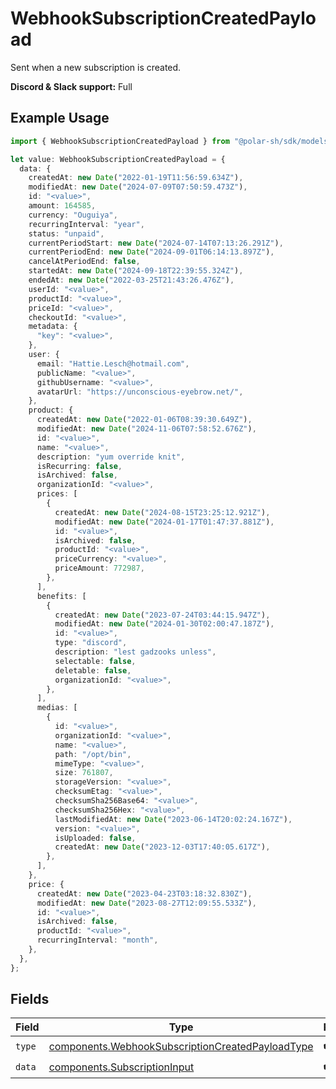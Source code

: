 # WebhookSubscriptionCreatedPayload

Sent when a new subscription is created.

**Discord & Slack support:** Full

## Example Usage

```typescript
import { WebhookSubscriptionCreatedPayload } from "@polar-sh/sdk/models/components";

let value: WebhookSubscriptionCreatedPayload = {
  data: {
    createdAt: new Date("2022-01-19T11:56:59.634Z"),
    modifiedAt: new Date("2024-07-09T07:50:59.473Z"),
    id: "<value>",
    amount: 164585,
    currency: "Ouguiya",
    recurringInterval: "year",
    status: "unpaid",
    currentPeriodStart: new Date("2024-07-14T07:13:26.291Z"),
    currentPeriodEnd: new Date("2024-09-01T06:14:13.897Z"),
    cancelAtPeriodEnd: false,
    startedAt: new Date("2024-09-18T22:39:55.324Z"),
    endedAt: new Date("2022-03-25T21:43:26.476Z"),
    userId: "<value>",
    productId: "<value>",
    priceId: "<value>",
    checkoutId: "<value>",
    metadata: {
      "key": "<value>",
    },
    user: {
      email: "Hattie.Lesch@hotmail.com",
      publicName: "<value>",
      githubUsername: "<value>",
      avatarUrl: "https://unconscious-eyebrow.net/",
    },
    product: {
      createdAt: new Date("2022-01-06T08:39:30.649Z"),
      modifiedAt: new Date("2024-11-06T07:58:52.676Z"),
      id: "<value>",
      name: "<value>",
      description: "yum override knit",
      isRecurring: false,
      isArchived: false,
      organizationId: "<value>",
      prices: [
        {
          createdAt: new Date("2024-08-15T23:25:12.921Z"),
          modifiedAt: new Date("2024-01-17T01:47:37.881Z"),
          id: "<value>",
          isArchived: false,
          productId: "<value>",
          priceCurrency: "<value>",
          priceAmount: 772987,
        },
      ],
      benefits: [
        {
          createdAt: new Date("2023-07-24T03:44:15.947Z"),
          modifiedAt: new Date("2024-01-30T02:00:47.187Z"),
          id: "<value>",
          type: "discord",
          description: "lest gadzooks unless",
          selectable: false,
          deletable: false,
          organizationId: "<value>",
        },
      ],
      medias: [
        {
          id: "<value>",
          organizationId: "<value>",
          name: "<value>",
          path: "/opt/bin",
          mimeType: "<value>",
          size: 761807,
          storageVersion: "<value>",
          checksumEtag: "<value>",
          checksumSha256Base64: "<value>",
          checksumSha256Hex: "<value>",
          lastModifiedAt: new Date("2023-06-14T20:02:24.167Z"),
          version: "<value>",
          isUploaded: false,
          createdAt: new Date("2023-12-03T17:40:05.617Z"),
        },
      ],
    },
    price: {
      createdAt: new Date("2023-04-23T03:18:32.830Z"),
      modifiedAt: new Date("2023-08-27T12:09:55.533Z"),
      id: "<value>",
      isArchived: false,
      productId: "<value>",
      recurringInterval: "month",
    },
  },
};
```

## Fields

| Field                                                                                                                | Type                                                                                                                 | Required                                                                                                             | Description                                                                                                          |
| -------------------------------------------------------------------------------------------------------------------- | -------------------------------------------------------------------------------------------------------------------- | -------------------------------------------------------------------------------------------------------------------- | -------------------------------------------------------------------------------------------------------------------- |
| `type`                                                                                                               | [components.WebhookSubscriptionCreatedPayloadType](../../models/components/webhooksubscriptioncreatedpayloadtype.md) | :heavy_check_mark:                                                                                                   | N/A                                                                                                                  |
| `data`                                                                                                               | [components.SubscriptionInput](../../models/components/subscriptioninput.md)                                         | :heavy_check_mark:                                                                                                   | N/A                                                                                                                  |